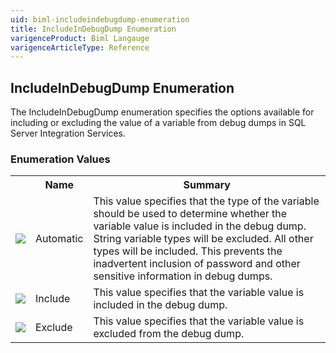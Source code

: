 ```yaml
---
uid: biml-includeindebugdump-enumeration
title: IncludeInDebugDump Enumeration
varigenceProduct: Biml Langauge
varigenceArticleType: Reference
---
```


## IncludeInDebugDump Enumeration<div class="LanguageSummary"><div class ="SummaryItem">The IncludeInDebugDump enumeration specifies the options available for including or excluding the value of a variable from debug dumps in SQL Server Integration Services.</div></div><div class="EnumValueGroup">### Enumeration Values<table id="EnumValue" class="MemberList"><tbody><tr><th class="MemberTypeIconColumnHeader">&nbsp;</th><th class="MemberNameColumnHeader">Name</th><th class="MemberSummaryColumnHeader">Summary</th></tr><tr class="cd0"><td align="center" class="MemberTypeIcon"><img src="enumValue.png"></img></td><td class="MemberName">Automatic</td><td class="MemberSummary"><div class ="SummaryItem">This value specifies that the type of the variable should be used to determine whether the variable value is included in the debug dump.  String variable types will be excluded.  All other types will be included.  This prevents the inadvertent inclusion of password and other sensitive information in debug dumps.</div></td></tr><tr class="cd1"><td align="center" class="MemberTypeIcon"><img src="enumValue.png"></img></td><td class="MemberName">Include</td><td class="MemberSummary"><div class ="SummaryItem">This value specifies that the variable value is included in the debug dump.</div></td></tr><tr class="cd0"><td align="center" class="MemberTypeIcon"><img src="enumValue.png"></img></td><td class="MemberName">Exclude</td><td class="MemberSummary"><div class ="SummaryItem">This value specifies that the variable value is excluded from the debug dump.</div></td></tr></tbody></table></div>